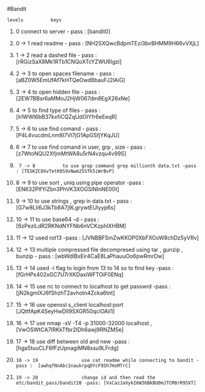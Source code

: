 #Bandit 



	levels			keys

1)	0			connect to server - pass : [bandit0]

2)	0 -> 1			read readme - pass : [NH2SXQwcBdpmTEzi3bvBHMM9H66vVXjL]

3)	1 -> 2			read a dashed file - pass : [rRGizSaX8Mk1RTb1CNQoXTcYZWU6lgzi]			

4)	2 -> 3			to open spaces filename - pass : [aBZ0W5EmUfAf7kHTQeOwd8bauFJ2lAiG]

5)	3 -> 4			to open hidden file - pass : [2EW7BBsr6aMMoJ2HjW067dm8EgX26xNe]

6)	4 -> 5			to find type of files - pass : [lrIWWI6bB37kxfiCQZqUdOIYfr6eEeqR]

7)	5 -> 6			to use find comand - pass : [P4L4vucdmLnm8I7Vl7jG1ApGSfjYKqJU]

8)	6 -> 7			to use find comand in user, grp , size - pass : [z7WtoNQU2XfjmMtWA8u5rN4vzqu4v99S] 

9)  	7 -> 8			to use grep command grep millionth data.txt -pass : [TESKZC0XvTetK0S9xNwm25STk5iWrBvP]

10)	8 -> 9			to use sort , uniq using pipe operator -pass : [EN632PlfYiZbn3PhVK3XOGSlNInNE00t]

11)	9 -> 10			to use strings , grep in data.txt - pass : [G7w8LIi6J3kTb8A7j9LgrywtEUlyyp6s]

12)	10 -> 11		to use base64 -d - pass : [6zPeziLdR2RKNdNYFNb6nVCKzphlXHBM]

13)	11 -> 12		used rot13 -pass : [JVNBBFSmZwKKOP0XbFXOoW8chDz5yVRv]

14)	12 -> 13		multiple compressed file decompresed using tar , gunzip , bunzip - pass : 
				[wbWdlBxEir4CaE8LaPhauuOo6pwRmrDw]

15)	13 -> 14		used -i flag to login from 13 to 14 so to find key -pass : [fGrHPx402xGC7U7rXKDaxiWFTOiF0ENq]

16)	14 -> 15		use nc to connect to localhost to get passwrd -pass : [jN2kgmIXJ6fShzhT2avhotn4Zcka6tnt]

17)	15 -> 16		use openssl s_client localhost:port [JQttfApK4SeyHwDlI9SXGR50qclOAil1] 

18)	16 -> 17		use nmap -sV -T4 -p 31000-32000 localhost , [VwOSWtCA7lRKkTfbr2IDh6awj9RNZM5e]

19)	17 -> 18                use diff between old and new -pass : [hga5tuuCLF6fFzUpnagiMN8ssu9LFrdg]

20)     18 -> 19                use cat readme while connecting to bandit -pass :  [awhqfNnAbc1naukrpqDYcF95h7HoMTrC]  

21)     19 -> 20                change id and then read the etc/bandit_pass/bandit20 -pass: [VxCazJaVykI6W36BkBU0mJTCM8rR95XT]
			
